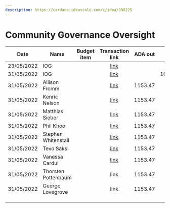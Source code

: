 ```yaml
---
description: https://cardano.ideascale.com/c/idea/398225
---
```


# Community Governance Oversight

<table><thead><tr><th>Date</th><th>Name</th><th data-type="select">Budget item</th><th align="center">Transaction link</th><th align="center">ADA out</th><th align="center">ADA in</th><th align="center">Balance</th></tr></thead><tbody><tr><td>23/05/2022</td><td>IOG</td><td></td><td align="center"><a href="https://raw.githubusercontent.com/treasuryguild/treasury-v3/main/Transactions/Community-Governance-Oversight/Fund8/Community-Governance-Oversight/Incoming/1653986112620-IOG.json">link</a></td><td align="center"></td><td align="center">1</td><td align="center">1</td></tr><tr><td>31/05/2022</td><td>IOG</td><td></td><td align="center"><a href="https://raw.githubusercontent.com/treasuryguild/treasury-v3/main/Transactions/Community-Governance-Oversight/Fund8/Community-Governance-Oversight/Incoming/1654020260525-IOG.json">link</a></td><td align="center"></td><td align="center">10854.430380</td><td align="center">10855.430380</td></tr><tr><td>31/05/2022</td><td>Allison Fromm</td><td></td><td align="center"><a href="https://raw.githubusercontent.com/treasuryguild/treasury-v3/main/Transactions/Community-Governance-Oversight/Fund8/Community-Governance-Oversight/Meetings/1654024199416-Allison-Fromm.json">link</a></td><td align="center">1153.47</td><td align="center"></td><td align="center">9701.953243</td></tr><tr><td>31/05/2022</td><td>Kenric Nelson</td><td></td><td align="center"><a href="https://raw.githubusercontent.com/treasuryguild/treasury-v3/main/Transactions/Community-Governance-Oversight/Fund8/Community-Governance-Oversight/Meetings/1654024905813-Kenric-Nelson.json">link</a></td><td align="center">1153.47</td><td align="center"></td><td align="center">8548.476106</td></tr><tr><td>31/05/2022</td><td>Matthias Sieber</td><td></td><td align="center"><a href="https://raw.githubusercontent.com/treasuryguild/treasury-v3/main/Transactions/Community-Governance-Oversight/Fund8/Community-Governance-Oversight/Meetings/1654025211393-Matthias-Sieber.json">link</a></td><td align="center">1153.47</td><td align="center"></td><td align="center">7394.998881</td></tr><tr><td>31/05/2022</td><td>Phil Khoo</td><td></td><td align="center"><a href="https://raw.githubusercontent.com/treasuryguild/treasury-v3/main/Transactions/Community-Governance-Oversight/Fund8/Community-Governance-Oversight/Meetings/1654025563155-Phil-Khoo.json">link</a></td><td align="center">1153.47</td><td align="center"></td><td align="center">6241.521920</td></tr><tr><td>31/05/2022</td><td>Stephen Whitenstall</td><td></td><td align="center"><a href="https://raw.githubusercontent.com/treasuryguild/treasury-v3/main/Transactions/Community-Governance-Oversight/Fund8/Community-Governance-Oversight/Meetings/1654025826867-Stephen-Whitenstall.json">link</a></td><td align="center">1153.47</td><td align="center"></td><td align="center">5088.044519</td></tr><tr><td>31/05/2022</td><td>Tevo Saks</td><td></td><td align="center"><a href="https://raw.githubusercontent.com/treasuryguild/treasury-v3/main/Transactions/Community-Governance-Oversight/Fund8/Community-Governance-Oversight/Meetings/1654026108296-Tevo-Saks.json">link</a></td><td align="center">1153.47</td><td align="center"></td><td align="center">3934.567734</td></tr><tr><td>31/05/2022</td><td>Vanessa Cardui</td><td></td><td align="center"><a href="https://raw.githubusercontent.com/treasuryguild/treasury-v3/main/Transactions/Community-Governance-Oversight/Fund8/Community-Governance-Oversight/Meetings/1654026403083-Vanessa-Cardui.json">link</a></td><td align="center">1153.47</td><td align="center"></td><td align="center">2781.090729</td></tr><tr><td>31/05/2022</td><td>Thorsten Pottenbaum</td><td></td><td align="center">link</td><td align="center">1153.47</td><td align="center"></td><td align="center"></td></tr><tr><td>31/05/2022</td><td>George Lovegrove</td><td></td><td align="center">link</td><td align="center">1153.47</td><td align="center"></td><td align="center"></td></tr><tr><td></td><td></td><td></td><td align="center"></td><td align="center"></td><td align="center"></td><td align="center"></td></tr><tr><td></td><td></td><td></td><td align="center"></td><td align="center"></td><td align="center"></td><td align="center"></td></tr><tr><td></td><td></td><td></td><td align="center"></td><td align="center"></td><td align="center"></td><td align="center"></td></tr></tbody></table>
